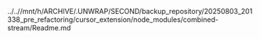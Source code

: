 ../..//mnt/h/ARCHIVE/.UNWRAP/SECOND/backup_repository/20250803_201338_pre_refactoring/cursor_extension/node_modules/combined-stream/Readme.md